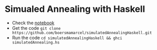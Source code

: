 # Simualed Annealing with Haskell

* Check the [notebook](http://nbviewer.ipython.org/github/boersmamarcel/simulatedAnnealingHaskell/blob/master/Traveling%20sales%20man%20problem%20with%20simulated%20annealing.ipynb)
* Get the code `git clone https://github.com/boersmamarcel/simulatedAnnealingHaskell.git`
* Run the code `cd simulatedAnnealingHaskell && ghci simulatedAnnealing.hs`

